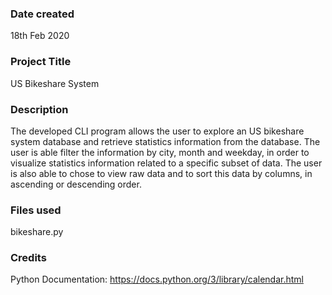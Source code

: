 ### Date created
18th Feb 2020

### Project Title
US Bikeshare System

### Description
The developed CLI program allows the user to explore an US bikeshare system database and retrieve statistics information from the database. The user is able filter the information by city, month and weekday, in order to visualize statistics information related to a specific subset of data. The user is also able to chose to view raw data and to sort this data by columns, in ascending or descending order.

### Files used
bikeshare.py

### Credits
Python Documentation:
https://docs.python.org/3/library/calendar.html

